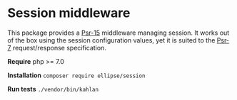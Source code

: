 # Session middleware

This package provides a [Psr-15](https://www.php-fig.org/psr/psr-15/) middleware managing session. It works out of the box using the session configuration values, yet it is suited to the [Psr-7](https://www.php-fig.org/psr/psr-7/) request/response specification.

**Require** php >= 7.0

**Installation** `composer require ellipse/session`

**Run tests** `./vendor/bin/kahlan`
